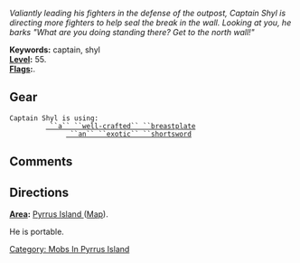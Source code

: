 *Valiantly leading his fighters in the defense of the outpost, Captain
Shyl is directing more fighters to help seal the break in the wall.
Looking at you, he barks "What are you doing standing there? Get to the
north wall!"*

**Keywords:** captain, shyl  
**[Level](Level "wikilink"):** 55.  
**[Flags](:Category:_Mob_Types "wikilink"):**.  

## Gear

`Captain Shyl is using:`  
`   `<worn on body>`      `[` ``a`` ``well-crafted`` ``breastplate`](Well-crafted_Breastplate "wikilink")  
`   `<wielded>`           `[` ``an`` ``exotic`` ``shortsword`](Exotic_Shortsword "wikilink")

## Comments

## Directions

**[Area](:Category:_Areas "wikilink"):** [Pyrrus Island
](:Category:_Pyrrus_Island "wikilink")
([Map](Pyrrus_Island_Map "wikilink")).  

He is portable.

[Category: Mobs In Pyrrus
Island](Category:_Mobs_In_Pyrrus_Island "wikilink")
